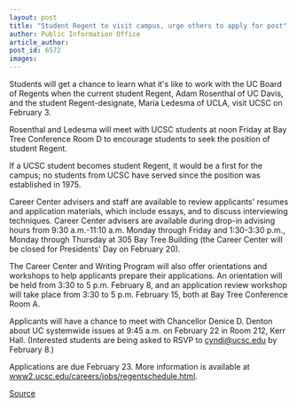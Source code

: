 ```yaml
---
layout: post
title: "Student Regent to visit campus, urge others to apply for post"
author: Public Information Office
article_author: 
post_id: 6572
images:
---
```


<a name="content" id="content"></a>
<p>
  Students will get a chance to learn what it's like to work with the UC Board of Regents when the current student Regent, Adam Rosenthal of UC Davis, and the student Regent-designate, Maria Ledesma of UCLA, visit UCSC on February 3.
</p>
<p>
  Rosenthal and Ledesma will meet with UCSC students at noon Friday at Bay Tree Conference Room D to encourage students to seek the position of student Regent.
</p>
<p>
  If a UCSC student becomes student Regent, it would be a first for the campus; no students from UCSC have served since the position was established in 1975.
</p>
<p>
  Career Center advisers and staff are available to review applicants' resumes and application materials, which include essays, and to discuss interviewing techniques. Career Center advisers are available during drop-in advising hours from 9:30 a.m.-11:10 a.m. Monday through Friday and 1:30-3:30 p.m., Monday through Thursday at 305 Bay Tree Building (the Career Center will be closed for Presidents' Day on February 20).
</p>
<p>
  The Career Center and Writing Program will also offer orientations and workshops to help applicants prepare their applications. An orientation will be held from 3:30 to 5 p.m. February 8, and an application review workshop will take place from 3:30 to 5 p.m. February 15, both at Bay Tree Conference Room A.
</p>
<p>
  Applicants will have a chance to meet with Chancellor Denice D. Denton about UC systemwide issues at 9:45 a.m. on February 22 in Room 212, Kerr Hall. (Interested students are being asked to RSVP to <a href="mailto:cyndi@ucsc.edu">cyndi@ucsc.edu</a> by February 8.)
</p>
<p>
  Applications are due February 23. More information is available at <a href="http://www2.ucsc.edu/careers/jobs/regentschedule.html">www2.ucsc.edu/careers/jobs/regentschedule.html</a>.
</p>
<p><a href="http://www1.ucsc.edu/currents/05-06/01-30/brief-regent.asp" title="Permalink to brief-regent">Source</a></p>
